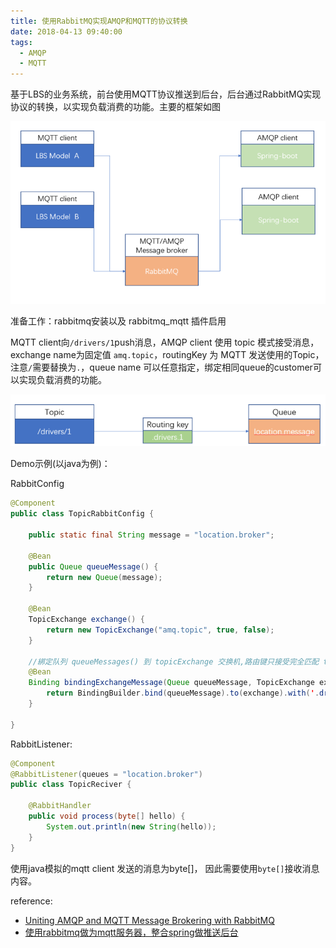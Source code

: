 ```yaml
---
title: 使用RabbitMQ实现AMQP和MQTT的协议转换
date: 2018-04-13 09:40:00
tags:
  - AMQP
  - MQTT
---
```




基于LBS的业务系统，前台使用MQTT协议推送到后台，后台通过RabbitMQ实现协议的转换，以实现负载消费的功能。主要的框架如图

![1523585173759](/images/1523585173759.png)

<!--more-->

准备工作：rabbitmq安装以及 rabbitmq_mqtt 插件启用

MQTT client向`/drivers/1`push消息，AMQP client 使用 topic 模式接受消息， exchange name为固定值 `amq.topic`，routingKey 为 MQTT 发送使用的Topic，注意`/`需要替换为`.`，queue name 可以任意指定，绑定相同queue的customer可以实现负载消费的功能。

![1523585612511](/images/1523585612511.png)

Demo示例(以java为例)：

RabbitConfig

```java
@Component
public class TopicRabbitConfig {

    public static final String message = "location.broker";

    @Bean
    public Queue queueMessage() {
        return new Queue(message);
    }

    @Bean
    TopicExchange exchange() {
        return new TopicExchange("amq.topic", true, false);
    }

    //綁定队列 queueMessages() 到 topicExchange 交换机,路由键只接受完全匹配 topic.message 的队列接受者可以收到消息, # 为通配符模式
    @Bean
    Binding bindingExchangeMessage(Queue queueMessage, TopicExchange exchange) {
        return BindingBuilder.bind(queueMessage).to(exchange).with('.drivers.#');
    }

}
```



RabbitListener:

```java
@Component
@RabbitListener(queues = "location.broker")
public class TopicReciver {

    @RabbitHandler
    public void process(byte[] hello) {
        System.out.println(new String(hello));
    }
}
```

使用java模拟的mqtt client 发送的消息为byte[]， 因此需要使用`byte[]`接收消息内容。

reference:

- [Uniting AMQP and MQTT Message Brokering with RabbitMQ](https://blogs.sap.com/2016/02/21/uniting-amqp-and-mqtt-message-brokering-with-rabbitmq/)
- [使用rabbitmq做为mqtt服务器，整合spring做推送后台](https://my.oschina.net/u/1047640/blog/819418)